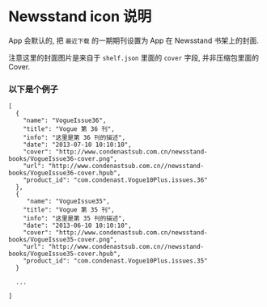# Newsstand icon 说明


App 会默认的, 把 `最近下载` 的一期期刊设置为 App 在 Newsstand 书架上的封面. 

注意这里的封面图片是来自于 `shelf.json`	 里面的 `cover` 字段, 并非压缩包里面的 Cover.


### 以下是个例子


	[
	  {
	    "name": "VogueIssue36",
	    "title": "Vogue 第 36 刊",
	    "info": "这里是第 36 刊的描述",
	    "date": "2013-07-10 10:10:10",
	    "cover": "http://www.condenastsub.com.cn/newsstand-books/VogueIssue36-cover.png",
	    "url": "http://www.condenastsub.com.cn//newsstand-books/VogueIssue36-cover.hpub",
	    "product_id": "com.condenast.Vogue10Plus.issues.36"
	  },
	  {
	     "name": "VogueIssue35",
	    "title": "Vogue 第 35 刊",
	    "info": "这里是第 35 刊的描述",
	    "date": "2013-06-10 10:10:10",
	    "cover": "http://www.condenastsub.com.cn/newsstand-books/VogueIssue35-cover.png",
	    "url": "http://www.condenastsub.com.cn//newsstand-books/VogueIssue35-cover.hpub",
	    "product_id": "com.condenast.Vogue10Plus.issues.35"
	  }
	  
	  ...
	  
	]